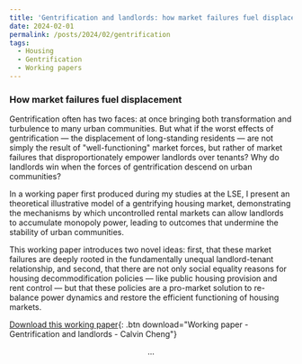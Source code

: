 ```yaml
---
title: 'Gentrification and landlords: how market failures fuel displacement'
date: 2024-02-01
permalink: /posts/2024/02/gentrification
tags:
  - Housing
  - Gentrification
  - Working papers
---
```


### How market failures fuel displacement

Gentrification often has two faces: at once bringing both transformation and turbulence to many urban communities. But what if the worst effects of gentrification — the displacement of long-standing residents — are not simply the result of "well-functioning" market forces, but rather of market failures that disproportionately empower landlords over tenants? Why do landlords win when the forces of gentrification descend on urban communities?

In a working paper first produced during my studies at the LSE, I present an theoretical illustrative model of a gentrifying housing market, demonstrating the mechanisms by which uncontrolled rental markets can allow landlords to accumulate monopoly power, leading to outcomes that undermine the stability of urban communities. 

This working paper introduces two novel ideas: first, that these market failures are deeply rooted in the fundamentally unequal landlord-tenant relationship, and second, that there are not only social equality reasons for housing decommodification policies — like public housing provision and rent control — but that these policies are a pro-market solution to re-balance power dynamics and restore the efficient functioning of housing markets.

[Download this working paper](/publications/Gentrification_and_market_forces.pdf){: .btn download="Working paper - Gentrification and landlords - Calvin Cheng"}
<div style="text-align: center;">
  ...
</div>